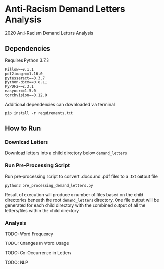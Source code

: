# Anti-Racism Demand Letters Analysis
2020 Anti-Racism Demand Letters Analysis

## Dependencies
Requires Python 3.7.3

```
Pillow==9.1.1
pdf2image==1.16.0
pytesseract==0.3.7
python-docx==0.8.11
PyPDF2==2.3.1
easyocr==1.5.0
torchvision==0.12.0
```

Additional dependencies can downloaded via terminal

```
pip install -r requirements.txt
```

## How to Run

### Download Letters
Download letters into a child directory below `demand_letters`

### Run Pre-Processing Script
Run pre-processing script to convert .docx and .pdf files to a .txt output file

```python
python3 pre_processing_demand_letters.py
```

Result of execution will produce x number of files based on the child directories beneath the root `demand_letters` directory. One file output will be generated for each child directory with the combined output of all the letters/files within the child directory

### Analysis
TODO: Word Frequency

TODO: Changes in Word Usage

TODO: Co-Occurrence in Letters

TODO: NLP
